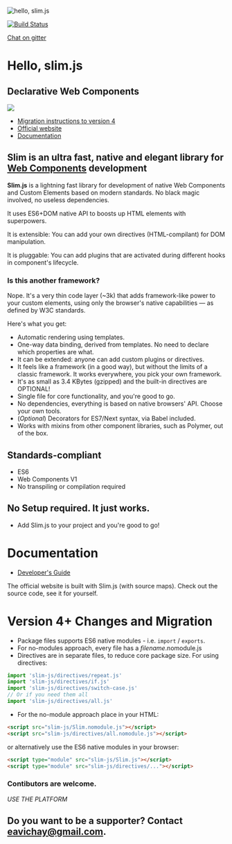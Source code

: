 ![hello, slim.js](./docs/slim2.png)

[![Build Status](https://semaphoreci.com/api/v1/eavichay/slim-js/branches/master/badge.svg)](https://semaphoreci.com/eavichay/slim-js)

[Chat on gitter](https://gitter.im/slim-js/Lobby?utm_source=share-link&utm_medium=link&utm_campaign=share-link)

# Hello, slim.js

## Declarative Web Components
![](https://user-images.githubusercontent.com/1084459/57362057-9de38200-7186-11e9-9421-bed1673ce541.png)

- [Migration instructions to version 4](#version-4-changes-and-migration)
- [Official website](http://slimjs.com)
- [Documentation](https://github.com/slimjs/slim.js/wiki)


## Slim is an ultra fast, native and elegant library for [Web Components](https://www.webcomponents.org/introduction) development

**Slim.js** is a lightning fast library for development of native Web Components and Custom Elements based on modern standards. No black magic involved, no useless dependencies.

It uses ES6+DOM native API to boosts up HTML elements with superpowers.

It is extensible: You can add your own directives (HTML-compilant) for DOM manipulation.

It is pluggable: You can add plugins that are activated during different hooks in component's lifecycle.

### Is this another framework?
Nope. It's a very thin code layer (~3k) that adds framework-like power to your custom elements, using only the browser's native capabilities &mdash; as defined by W3C standards.

Here's what you get:
- Automatic rendering using templates.
- One-way data binding, derived from templates. No need to declare which properties are what.
- It can be extended: anyone can add custom plugins or directives.
- It feels like a framework (in a good way), but without the limits of a classic framework. It works everywhere, you pick your own framework.
- It's as small as 3.4 KBytes (gzipped) and the built-in directives are OPTIONAL!
- Single file for core functionality, and you're good to go.
- No dependencies, everything is based on native browsers' API. Choose your own tools.
- (_Optional_) Decorators for ES7/Next syntax, via Babel included.
- Works with mixins from other component libraries, such as Polymer, out of the box.

## Standards-compliant
- ES6
- Web Components V1
- No transpiling or compilation required

## No Setup required. It just works.
- Add Slim.js to your project and you're good to go!

# Documentation
- [Developer's Guide](http://slimjs.com)

The official website is built with Slim.js (with source maps). Check out the source code, see it for yourself.

# Version 4+ Changes and Migration
- Package files supports ES6 native modules - i.e. `import` / `exports`.
- For no-modules approach, every file has a _filename_.nomodule.js
- Directives are in separate files, to reduce core package size. For using directives:

```js
import 'slim-js/directives/repeat.js'
import 'slim-js/directives/if.js'
import 'slim-js/directives/switch-case.js'
// Or if you need them all
import 'slim-js/directives/all.js'
```

- For the no-module approach place in your HTML:

```html
<script src="slim-js/Slim.nomodule.js"></script>
<script src="slim-js/directives/all.nomodule.js"></script>
```

or alternatively use the ES6 native modules in your browser:

```html
<script type="module" src="slim-js/Slim.js"></script>
<script type="module" src="slim-js/directives/..."></script>
```

### Contibutors are welcome.

*USE THE PLATFORM*

## Do you want to be a supporter? Contact **eavichay@gmail.com**.


